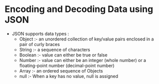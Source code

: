 # Encoding and Decoding Data using JSON
- JSON supports data types :
    - Object :- an unordered collection of key/value pairs enclosed in a pair of curly
braces
    - String :- a sequence of characters
    - Boolean :- value can either be true or false
    - Number :- value can either be an integer (whole number) or a floating-point number
(decimal-point number)
    - Array :- an ordered sequence of Objects
    - null :- When a key has no value, null is assigned
